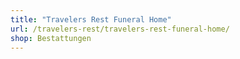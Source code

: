 ```yaml
---
title: "Travelers Rest Funeral Home"
url: /travelers-rest/travelers-rest-funeral-home/
shop: Bestattungen
---
```


